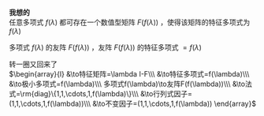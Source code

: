 **我想的**    
任意多项式 $f(\lambda)$ 都可存在一个数值型矩阵 $F(f(\lambda))$ ，使得该矩阵的特征多项式为 $f(\lambda)$     
    
多项式 $f(\lambda)$ 的友阵 $F(f(\lambda))$ ，友阵 $F(f(\lambda))$ 的特征多项式 $=f(\lambda)$     
    
转一圈又回来了    
 $\begin{array}{l}    
&\to特征矩阵=\lambda I-F\\\     
&\to特征多项式=f(\lambda)\\\     
&\to极小多项式=f(\lambda)\\\     
多项式f(\lambda)\to友阵F(f(\lambda))\\\     
&\to法式=\rm{diag}\{1,1,\cdots,1,f(\lambda)\}\\\     
&\to行列式因子=(1,1,\cdots,1,f(\lambda))\\\     
&\to不变因子=(1,1,\cdots,1,f(\lambda))    
\end{array}$     
    
